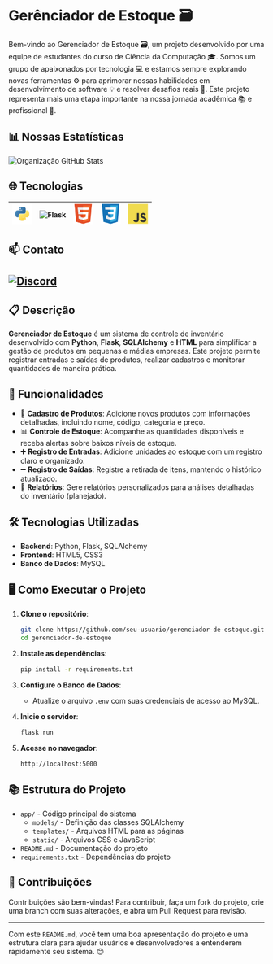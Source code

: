 # Gerênciador de Estoque 🗃️

Bem-vindo ao Gerenciador de Estoque 🗃️, um projeto desenvolvido por uma equipe de estudantes do curso de Ciência da Computação 🎓. Somos um grupo de apaixonados por tecnologia 💻 e estamos sempre explorando novas ferramentas ⚙️ para aprimorar nossas habilidades em desenvolvimento de software 💡 e resolver desafios reais 💪. Este projeto representa mais uma etapa importante na nossa jornada acadêmica 📚 e profissional 🚀.

## 📊 Nossas Estatísticas

![Organização GitHub Stats](https://github-readme-stats.vercel.app/api?username=Gerenciador-de-Estoque&repo=Estoque&show_icons=true&theme=react&count_private=true)

## 🌐 Tecnologias
| <img title="Python" alt="Python" width="40px" src="https://raw.githubusercontent.com/github/explore/master/topics/python/python.png"> | <img title="Flask" alt="Flask" width="40px" src="https://img.icons8.com/ios-filled/FFFFFF/flask.png"> | <img title="HTML" alt="HTML" width="40px" src="https://raw.githubusercontent.com/devicons/devicon/master/icons/html5/html5-original.svg"> | <img title="CSS" alt="CSS" width="40px" src="https://raw.githubusercontent.com/devicons/devicon/master/icons/css3/css3-original.svg"> | <img title="JavaScript" alt="JavaScript" width="40px" src="https://raw.githubusercontent.com/devicons/devicon/master/icons/javascript/javascript-original.svg"> |
|--|--|--|--|--|

## 📫 Contato
[![Discord](https://img.shields.io/badge/Discord-7289DA?style=for-the-badge&logo=discord&logoColor=white)](https://discord.com/users/seuperfil)
---

## 📋 Descrição

**Gerenciador de Estoque** é um sistema de controle de inventário desenvolvido com **Python**, **Flask**, **SQLAlchemy** e **HTML** para simplificar a gestão de produtos em pequenas e médias empresas. Este projeto permite registrar entradas e saídas de produtos, realizar cadastros e monitorar quantidades de maneira prática.

## 🚀 Funcionalidades

- 📝 **Cadastro de Produtos**: Adicione novos produtos com informações detalhadas, incluindo nome, código, categoria e preço.
- 📊 **Controle de Estoque**: Acompanhe as quantidades disponíveis e receba alertas sobre baixos níveis de estoque.
- ➕ **Registro de Entradas**: Adicione unidades ao estoque com um registro claro e organizado.
- ➖ **Registro de Saídas**: Registre a retirada de itens, mantendo o histórico atualizado.
- 📑 **Relatórios**: Gere relatórios personalizados para análises detalhadas do inventário (planejado).

## 🛠️ Tecnologias Utilizadas

- **Backend**: Python, Flask, SQLAlchemy
- **Frontend**: HTML5, CSS3
- **Banco de Dados**: MySQL

## 🖥️ Como Executar o Projeto

1. **Clone o repositório**:
   ```bash
   git clone https://github.com/seu-usuario/gerenciador-de-estoque.git
   cd gerenciador-de-estoque
   ```

2. **Instale as dependências**:
   ```bash
   pip install -r requirements.txt
   ```

3. **Configure o Banco de Dados**:
   - Atualize o arquivo `.env` com suas credenciais de acesso ao MySQL.

4. **Inicie o servidor**:
   ```bash
   flask run
   ```

5. **Acesse no navegador**:
   ```
   http://localhost:5000
   ```

## 📚 Estrutura do Projeto

- `app/` - Código principal do sistema
  - `models/` - Definição das classes SQLAlchemy
  - `templates/` - Arquivos HTML para as páginas
  - `static/` - Arquivos CSS e JavaScript
- `README.md` - Documentação do projeto
- `requirements.txt` - Dependências do projeto

## 👥 Contribuições

Contribuições são bem-vindas! Para contribuir, faça um fork do projeto, crie uma branch com suas alterações, e abra um Pull Request para revisão.

---

Com este `README.md`, você tem uma boa apresentação do projeto e uma estrutura clara para ajudar usuários e desenvolvedores a entenderem rapidamente seu sistema. 😊
